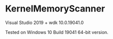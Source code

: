 # KernelMemoryScanner
Visual Studio 2019 + wdk 10.0.19041.0

Tested on Windows 10 Build 19041 64-bit version.
